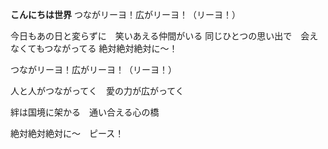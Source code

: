 **こんにちは世界**
つながリーヨ！広がリーヨ！（リーヨ！）

今日もあの日と変らずに　笑いあえる仲間がいる
同じひとつの思い出で　会えなくてもつながってる
絶対絶対絶対に～！

つながリーヨ！広がリーヨ！（リーヨ！）

人と人がつながってく　愛の力が広がってく

絆は国境に架かる　通い合える心の橋

絶対絶対絶対に〜　ピース！
 
